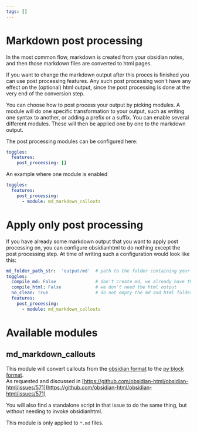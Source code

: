 ```yaml
---
tags: []
---
```

# Markdown post processing   
   
In the most common flow, markdown is created from your obsidian notes, and then those markdown files are converted to html pages.   
   
If you want to change the markdown output after this proces is finished you can use post processing features. Any such post processing won't have any effect on the (optional) html output, since the post processing is done at the very end of the conversion step.    
   
You can choose how to post process your output by picking modules. A module will do one specific transformation to your output, such as writing one syntax to another, or adding a prefix or a suffix. You can enable several different modules. These will then be applied one by one to the markdown output.   
   
The post processing modules can be configured here:   
``` yaml
toggles:
  features:
    post_processing: []
```
   
   
An example where one module is enabled   
   
``` yaml
toggles:
  features:
    post_processing:
      - module: md_markdown_callouts
```
   
   
# Apply only post processing   
If you have already some markdown output that you want to apply post processing on, you can configure obsidianhtml to do nothing except the post processing step. At time of writing such a configuration would look like this:   
   
``` yaml
md_folder_path_str:  'output/md'  # path to the folder containing your markdown files
toggles:
  compile_md: False               # don't create md, we already have the files!
  compile_html: False             # we don't need the html output
  no_clean: True                  # do not empty the md and html folders
  features:
    post_processing: 
      - module: md_markdown_callouts
```
   
   
# Available modules   
## md_markdown_callouts   
This module will convert callouts from the [obsidian format](https://help.obsidian.md/How+to/Use+callouts) to the [py block format](https://oprypin.github.io/markdown-callouts/#block-level-syntax).    
As requested and discussed in [https://github.com/obsidian-html/obsidian-html/issues/571](https://github.com/obsidian-html/obsidian-html/issues/571)    
   
You will also find a standalone script in that issue to do the same thing, but without needing to invoke obsidianhtml.   
   
This module is only applied to `*.md` files.   
   
   
   
   
   
